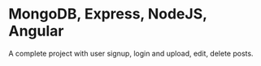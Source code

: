 # MongoDB, Express, NodeJS, Angular

A complete project with user signup, login and upload, edit, delete posts.
